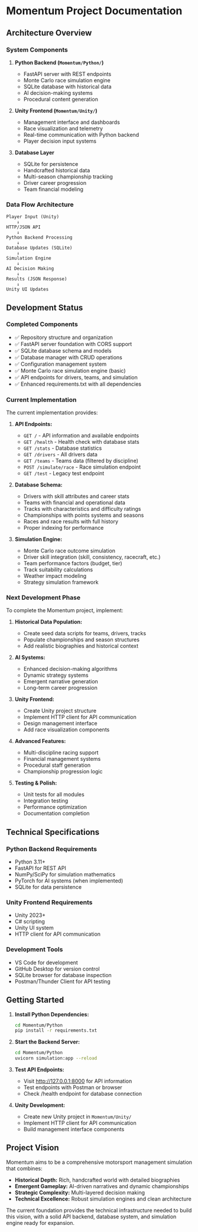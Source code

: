 # Momentum Project Documentation

## Architecture Overview

### System Components

1. **Python Backend (`Momentum/Python/`)**
   - FastAPI server with REST endpoints
   - Monte Carlo race simulation engine
   - SQLite database with historical data
   - AI decision-making systems
   - Procedural content generation

2. **Unity Frontend (`Momentum/Unity/`)**
   - Management interface and dashboards
   - Race visualization and telemetry
   - Real-time communication with Python backend
   - Player decision input systems

3. **Database Layer**
   - SQLite for persistence
   - Handcrafted historical data
   - Multi-season championship tracking
   - Driver career progression
   - Team financial modeling

### Data Flow Architecture

```
Player Input (Unity) 
    ↓
HTTP/JSON API 
    ↓
Python Backend Processing
    ↓
Database Updates (SQLite)
    ↓
Simulation Engine
    ↓
AI Decision Making
    ↓
Results (JSON Response)
    ↓
Unity UI Updates
```

## Development Status

### Completed Components

- ✅ Repository structure and organization
- ✅ FastAPI server foundation with CORS support
- ✅ SQLite database schema and models
- ✅ Database manager with CRUD operations
- ✅ Configuration management system
- ✅ Monte Carlo race simulation engine (basic)
- ✅ API endpoints for drivers, teams, and simulation
- ✅ Enhanced requirements.txt with all dependencies

### Current Implementation

The current implementation provides:

1. **API Endpoints:**
   - `GET /` - API information and available endpoints
   - `GET /health` - Health check with database stats
   - `GET /stats` - Database statistics
   - `GET /drivers` - All drivers data
   - `GET /teams` - Teams data (filtered by discipline)
   - `POST /simulate/race` - Race simulation endpoint
   - `GET /test` - Legacy test endpoint

2. **Database Schema:**
   - Drivers with skill attributes and career stats
   - Teams with financial and operational data
   - Tracks with characteristics and difficulty ratings
   - Championships with points systems and seasons
   - Races and race results with full history
   - Proper indexing for performance

3. **Simulation Engine:**
   - Monte Carlo race outcome simulation
   - Driver skill integration (skill, consistency, racecraft, etc.)
   - Team performance factors (budget, tier)
   - Track suitability calculations
   - Weather impact modeling
   - Strategy simulation framework

### Next Development Phase

To complete the Momentum project, implement:

1. **Historical Data Population:**
   - Create seed data scripts for teams, drivers, tracks
   - Populate championships and season structures
   - Add realistic biographies and historical context

2. **AI Systems:**
   - Enhanced decision-making algorithms
   - Dynamic strategy systems
   - Emergent narrative generation
   - Long-term career progression

3. **Unity Frontend:**
   - Create Unity project structure
   - Implement HTTP client for API communication
   - Design management interface
   - Add race visualization components

4. **Advanced Features:**
   - Multi-discipline racing support
   - Financial management systems
   - Procedural staff generation
   - Championship progression logic

5. **Testing & Polish:**
   - Unit tests for all modules
   - Integration testing
   - Performance optimization
   - Documentation completion

## Technical Specifications

### Python Backend Requirements
- Python 3.11+
- FastAPI for REST API
- NumPy/SciPy for simulation mathematics
- PyTorch for AI systems (when implemented)
- SQLite for data persistence

### Unity Frontend Requirements
- Unity 2023+
- C# scripting
- Unity UI system
- HTTP client for API communication

### Development Tools
- VS Code for development
- GitHub Desktop for version control
- SQLite browser for database inspection
- Postman/Thunder Client for API testing

## Getting Started

1. **Install Python Dependencies:**
   ```bash
   cd Momentum/Python
   pip install -r requirements.txt
   ```

2. **Start the Backend Server:**
   ```bash
   cd Momentum/Python
   uvicorn simulation:app --reload
   ```

3. **Test API Endpoints:**
   - Visit http://127.0.0.1:8000 for API information
   - Test endpoints with Postman or browser
   - Check /health endpoint for database connection

4. **Unity Development:**
   - Create new Unity project in `Momentum/Unity/`
   - Implement HTTP client for API communication
   - Build management interface components

## Project Vision

Momentum aims to be a comprehensive motorsport management simulation that combines:

- **Historical Depth:** Rich, handcrafted world with detailed biographies
- **Emergent Gameplay:** AI-driven narratives and dynamic championships
- **Strategic Complexity:** Multi-layered decision making
- **Technical Excellence:** Robust simulation engines and clean architecture

The current foundation provides the technical infrastructure needed to build this vision, with a solid API backend, database system, and simulation engine ready for expansion.